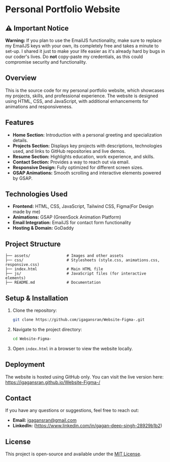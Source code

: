 # Personal Portfolio Website

## ⚠️ Important Notice
**Warning:** If you plan to use the EmailJS functionality, make sure to replace my EmailJS keys with your own, its completely free and takes a minute to set-up. I shared it just to make your life easier as it's already hard by bugs in our coder's lives. Do **not** copy-paste my credentials, as this could compromise security and functionality.

## Overview
This is the source code for my personal portfolio website, which showcases my projects, skills, and professional experience. The website is designed using HTML, CSS, and JavaScript, with additional enhancements for animations and responsiveness.

## Features
- **Home Section:** Introduction with a personal greeting and specialization details.
- **Projects Section:** Displays key projects with descriptions, technologies used, and links to GitHub repositories and live demos.
- **Resume Section:** Highlights education, work experience, and skills.
- **Contact Section:** Provides a way to reach out via email.
- **Responsive Design:** Fully optimized for different screen sizes.
- **GSAP Animations:** Smooth scrolling and interactive elements powered by GSAP.

## Technologies Used
- **Frontend:** HTML, CSS, JavaScript, Tailwind CSS, Figma(For Design made by me)
- **Animations:** GSAP (GreenSock Animation Platform)
- **Email Integration:** EmailJS for contact form functionality
- **Hosting & Domain:** GoDaddy

## Project Structure
```
├── assets/                # Images and other assets
├── css/                   # Stylesheets (style.css, animations.css, responsive.css)
├── index.html             # Main HTML file
├── js/                    # JavaScript files (for interactive elements)
├── README.md              # Documentation
```

## Setup & Installation
1. Clone the repository:
   ```sh
   git clone https://github.com/igagansran/Website-Figma-.git
   ```
2. Navigate to the project directory:
   ```sh
   cd Website-Figma-
   ```
3. Open `index.html` in a browser to view the website locally.

## Deployment
The website is hosted using GitHub only. You can visit the live version here:
https://igagansran.github.io/Website-Figma-/

## Contact
If you have any questions or suggestions, feel free to reach out:
- **Email:** igagansran@gmail.com
- **LinkedIn:** (https://www.linkedin.com/in/gagan-deep-singh-28929b1b2)

## License
This project is open-source and available under the [MIT License](LICENSE).


 
